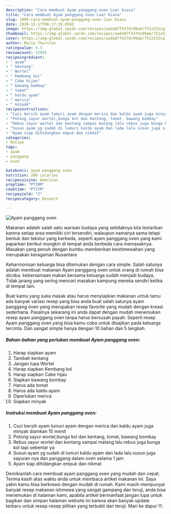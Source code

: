 ```yaml
---
description: "Cara membuat Ayam panggang oven Luar biasa"
title: "Cara membuat Ayam panggang oven Luar biasa"
slug: 1009-cara-membuat-ayam-panggang-oven-luar-biasa
date: 2020-12-17T06:17:29.059Z
image: https://img-global.cpcdn.com/recipes/aada87f437dc99a6/751x532cq70/ayam-panggang-oven-foto-resep-utama.jpg
thumbnail: https://img-global.cpcdn.com/recipes/aada87f437dc99a6/751x532cq70/ayam-panggang-oven-foto-resep-utama.jpg
cover: https://img-global.cpcdn.com/recipes/aada87f437dc99a6/751x532cq70/ayam-panggang-oven-foto-resep-utama.jpg
author: Maria Thornton
ratingvalue: 4.3
reviewcount: 12925
recipeingredient:
- " ayam"
- " kentang"
- " Wortel"
- " Kembang kol"
- " Cabe hijau"
- " bawang bombay"
- " tomat"
- " kaldu ayam"
- " merica"
- " minyak"
recipeinstructions:
- "Cuci bersih ayam lumuri ayam dengan merica dan kaldu ayam juga minyak diamkan 15 menit"
- "Potong sayur wortel,bunga kol dan kentang, tomat, bawang bombay"
- "Rebus sayur wortel dan kentang sampai matang lalu rebus juga bunga kol tapi sebentar ya"
- "Susun ayam yg sudah di lumuri kaldu ayam dan lada lalu susun juga sayuran nya dan panggang dalam oven selama 1 jam"
- "Ayam siap dihidangkan empuk dan nikmat"
categories:
- Recipe
tags:
- ayam
- panggang
- oven

katakunci: ayam panggang oven 
nutrition: 280 calories
recipecuisine: American
preptime: "PT39M"
cooktime: "PT37M"
recipeyield: "2"
recipecategory: Dessert

---
```



![Ayam panggang oven](https://img-global.cpcdn.com/recipes/aada87f437dc99a6/751x532cq70/ayam-panggang-oven-foto-resep-utama.jpg)

Makanan adalah salah satu warisan budaya yang setidaknya kita lestarikan karena setiap area memiliki ciri tersendiri, walaupun namanya sama tetapi bentuk dan tekstur yang berbeda, seperti ayam panggang oven yang kami paparkan berikut mungkin di tempat anda berbeda cara memasaknya. Masakan yang penuh dengan bumbu memberikan keistimewahan yang merupakan keragaman Nusantara

Keharmonisan keluarga bisa ditemukan dengan cara simple. Salah satunya adalah membuat makanan Ayam panggang oven untuk orang di rumah bisa dicoba. kebersamaan makan bersama keluarga sudah menjadi budaya, Tidak jarang yang sering mencari masakan kampung mereka sendiri ketika di tempat lain.



Buat kamu yang suka masak atau harus menyiapkan makanan untuk tamu ada banyak variasi resep yang bisa anda buat salah satunya ayam panggang oven yang merupakan resep favorite yang mudah dengan kreasi sederhana. Pasalnya sekarang ini anda dapat dengan mudah menemukan resep ayam panggang oven tanpa harus bersusah payah.
Seperti resep Ayam panggang oven yang bisa kamu coba untuk disajikan pada keluarga tercinta. Dan sangat simple hanya dengan 10 bahan dan 5 langkah.


<!--inarticleads1-->

##### Bahan-bahan yang perlukan membuat Ayam panggang oven:

1. Harap siapkan  ayam
1. Tambah  kentang
1. Jangan lupa  Wortel
1. Harap siapkan  Kembang kol
1. Harap siapkan  Cabe hijau
1. Siapkan  bawang bombay
1. Harus ada  tomat
1. Harus ada  kaldu ayam
1. Diperlukan  merica
1. Siapkan  minyak




<!--inarticleads2-->

##### Instruksi membuat  Ayam panggang oven:

1. Cuci bersih ayam lumuri ayam dengan merica dan kaldu ayam juga minyak diamkan 15 menit
1. Potong sayur wortel,bunga kol dan kentang, tomat, bawang bombay
1. Rebus sayur wortel dan kentang sampai matang lalu rebus juga bunga kol tapi sebentar ya
1. Susun ayam yg sudah di lumuri kaldu ayam dan lada lalu susun juga sayuran nya dan panggang dalam oven selama 1 jam
1. Ayam siap dihidangkan empuk dan nikmat




Demikianlah cara membuat ayam panggang oven yang mudah dan cepat. Terima kasih atas waktu anda untuk membaca artikel makanan ini. Saya yakin kamu bisa berkreasi dengan mudah di rumah. Kami masih mempunyai banyak resep makanan istimewa yang sangat gampang dan teruji, anda bisa menemukan di halaman kami, apabila artikel bermanfaat jangan lupa untuk bagikan dan simpan halaman website ini karena akan banyak update terbaru untuk resep-resep pilihan yang terbukti dan teruji. Mari ke dapur !!!. 
